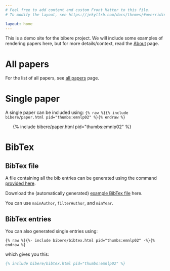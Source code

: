```yaml
---
# Feel free to add content and custom Front Matter to this file.
# To modify the layout, see https://jekyllrb.com/docs/themes/#overriding-theme-defaults

layout: home
---
```


This is a demo site for the bibere project. We will include some examples of rendering papers here, but for more details/context, read the <a href="/bibere/about/">About</a> page.

# All papers

For the list of all papers, see [all papers](/bibere/pubs) page.

# Single paper

A single paper can be included using:
`{% raw %}{% include bibere/paper.html pid="thumbs:emnlp02" %}{% endraw %}`

<ul>
{% include bibere/paper.html pid="thumbs:emnlp02" %}
</ul>

# BibTex

## BibTex file

A file containing all the bib entries can be generated using the command [provided here](https://github.com/ucinlp/bibere/tree/master#generating-a-bibtex-bibliography).

<div markdown="0">
Download the (automatically generated) <a id="download_bib" download="papers.bib" href="" >example BibTex file</a> here.
</div>

You can use `mainAuthor`, `filterAuthor`, and `minYear`.

<script>
    var bib = `
    {%- include bibere/bibtex-all.html -%}
    `;

    var data = new Blob([bib], {type: 'text/plain'});
    var url = window.URL.createObjectURL(data);
    document.getElementById('download_bib').href = url;
</script>

## BibTex entries

You can also generated single entries using:
```liquid
{% raw %}{%- include bibere/bibtex.html pid="thumbs:emnlp02" -%}{% endraw %} 
```

which gives you this:
```bibtex
{% include bibere/bibtex.html pid="thumbs:emnlp02" %}
```
